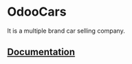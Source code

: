 # OdooCars
It is a multiple brand car selling company.
<h2><a href="https://docs.google.com/document/d/1yTwUtJdDdU2YEOvxz3N82-73m68pJjcGGvauA8m3xXg/edit?usp=sharing">
  Documentation
</a></h2>
